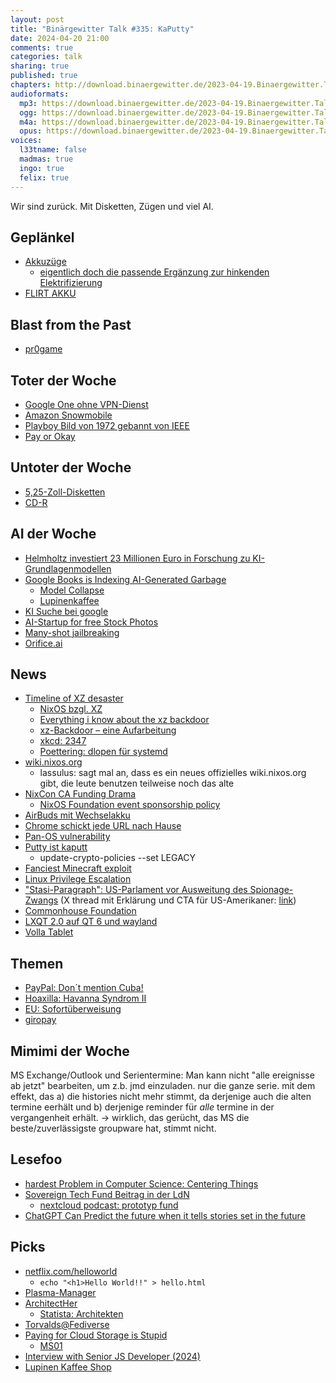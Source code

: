 ```yaml
---
layout: post
title: "Binärgewitter Talk #335: KaPutty"
date: 2024-04-20 21:00
comments: true
categories: talk
sharing: true
published: true
chapters: http://download.binaergewitter.de/2023-04-19.Binaergewitter.Talk.335.chapters.txt
audioformats:
  mp3: https://download.binaergewitter.de/2023-04-19.Binaergewitter.Talk.335.mp3
  ogg: https://download.binaergewitter.de/2023-04-19.Binaergewitter.Talk.335.ogg
  m4a: https://download.binaergewitter.de/2023-04-19.Binaergewitter.Talk.335.m4a
  opus: https://download.binaergewitter.de/2023-04-19.Binaergewitter.Talk.335.opus
voices:
  l33tname: false
  madmas: true
  ingo: true
  felix: true
---
```

Wir sind zurück. Mit Disketten, Zügen und viel AI.

## Geplänkel
- [Akkuzüge]( https://nachhaltigkeit.deutschebahn.com/de/massnahmen/akkuzuege )
    * [eigentlich doch die passende Ergänzung zur hinkenden Elektrifizierung]( https://www.tagesschau.de/inland/innenpolitik/modernisierung-bahnstrecken-100.html )
- [FLIRT AKKU](https://stadlerrail.com/de/flirt-akku/details/)

## Blast from the Past
- [pr0game](https://pr0game.com/)

## Toter der Woche
- [Google One ohne VPN-Dienst]( https://www.heise.de/news/Google-One-kuenftig-ohne-VPN-Dienst-nur-auf-Pixel-Smartphones-weiter-verfuegbar-9682580.html )
- [Amazon Snowmobile]( https://www.heise.de/news/100-Petabyte-mit-dem-Truck-in-die-Cloud-bringen-Amazon-stellt-Snowmobile-ein-9689468.html )
- [Playboy Bild von 1972 gebannt von IEEE]( https://arstechnica.com/information-technology/2024/03/playboy-image-from-1972-gets-ban-from-ieee-computer-journals/ )
- [Pay or Okay]( https://tarnkappe.info/artikel/it-sicherheit/datenschutz/pay-or-okay-ist-nicht-okay-okay-292212.html )

## Untoter der Woche
- [5,25-Zoll-Disketten](https://www.heise.de/news/San-Francisco-Stadtbahnen-fahren-nur-dank-5-25-Zoll-Disketten-noch-jahrelang-9681679.html)
- [CD-R](https://de.wikipedia.org/wiki/CD-R)

## AI der Woche

- [Helmholtz investiert 23 Millionen Euro in Forschung zu KI-Grundlagenmodellen](https://www.helmholtz.de/newsroom/artikel/helmholtz-investiert-23-millionen-euro-in-forschung-zu-ki-grundlagenmodellen/)
- [Google Books is Indexing AI-Generated Garbage]( https://www.theverge.com/2024/4/5/24122077/google-books-ai-indexing-ngram )
  - [Model Collapse]( https://en.wikipedia.org/wiki/Model_collapse )
  - [Lupinenkaffee]( https://www.zentrum-der-gesundheit.de/ernaehrung/lebensmittel/kaffee-uebersicht/lupinenkaffee )
- [KI Suche bei google]( https://www.golem.de/news/suchmaschine-google-soll-ki-suche-als-bezahloption-planen-2404-183821.html )
- [AI-Startup for free Stock Photos]( https://torrentfreak.com/ai-startup-launches-ever-expanding-library-of-free-stock-photos-and-music-240413/ )
- [Many-shot jailbreaking]( https://www.heise.de/news/Many-shot-jailbreaking-KI-Modelle-ueberlisten-durch-zu-viele-Fragen-9674763.html )
- [Orifice.ai]( https://orifice.ai/ )

## News

- [Timeline of XZ desaster]( https://research.swtch.com/xz-timeline )
  - [NixOS bzgl. XZ]( https://nixos.paris/@raito/112180121985581013 )
  - [Everything i know about the xz backdoor]( https://boehs.org/node/everything-i-know-about-the-xz-backdoor )
  - [xz-Backdoor – eine Aufarbeitung]( https://research.hisolutions.com/2024/04/xz-backdoor-eine-aufarbeitung/ )
  - [xkcd: 2347]( https://xkcd.com/2347/ )
  - [Poettering: dlopen für systemd]( https://mastodon.social/@pid_eins/112256363180973672 )
- [wiki.nixos.org](https://wiki.nixos.org)
  * lassulus: sagt mal an, dass es ein neues offizielles wiki.nixos.org gibt, die leute benutzen teilweise noch das alte
- [NixCon CA Funding Drama]( https://nixos-users-against-mic-sponsorship.github.io/ )
  * [NixOS Foundation event sponsorship policy]( https://discourse.nixos.org/t/nixos-foundation-event-sponsorship-policy/43110 )
- [AirBuds mit Wechselakku]( https://www.heise.de/news/Fairphone-Fairbuds-In-Ears-mit-Wechselakku-9678684.html )
- [Chrome schickt jede URL nach Hause]( https://jit.social/@schenklklopfer@chaos.social/112234189879246667)
- [Pan-OS vulnerability]( https://security.paloaltonetworks.com/CVE-2024-3400 )
- [Putty ist kaputt]( https://nvd.nist.gov/vuln/detail/CVE-2024-31497 )
  - update-crypto-policies --set LEGACY
- [Fanciest Minecraft exploit]( https://github.com/spawnmason/randar-explanation/blob/master/README.md )
- [Linux Privilege Escalation]( https://www.heise.de/news/Linux-Kernel-Neuer-Exploit-verschafft-Root-Privilegien-9682586.html )
- ["Stasi-Paragraph": US-Parlament vor Ausweitung des Spionage-Zwangs](https://www.heise.de/news/Stasi-Paragraph-US-Parlament-vor-Ausweitung-des-Spionage-Zwangs-9687201.html)
(X thread mit Erklärung und CTA für US-Amerikaner: [link](https://threadreaderapp.com/thread/1779885131873800582.html))
- [Commonhouse Foundation]( https://www.commonhaus.org/ )
- [LXQT 2.0 auf QT 6 und wayland]( https://linuxnews.de/lxqt-2-0-setzt-auf-qt-6-und-wayland/ )
- [Volla Tablet]( https://winfuture.de/news,142307.html )

## Themen

- [PayPal: Don´t mention Cuba!]( https://www.trueten.de/archives/13162-Esslingen-Cuba-Connection-aufgeflogen!.html )
- [Hoaxilla: Havanna Syndrom II]( https://hoaxilla.com/hoaxilla-338-havanna-syndrom-ii/ )
- [EU: Sofortüberweisung]( https://www.europarl.europa.eu/news/de/press-room/20240202IPR17318/euro-uberweisungen-innerhalb-von-zehn-sekunden )
- [giropay]( https://www.giropay.de/ )

## Mimimi der Woche

MS Exchange/Outlook und Serientermine: Man kann nicht "alle ereignisse ab jetzt" bearbeiten, um z.b. jmd einzuladen. nur die ganze serie. mit dem effekt, das a) die histories nicht mehr stimmt, da derjenige auch die alten termine eerhält und b) derjenige reminder für *alle* termine in der vergangenheit erhält.
-> wirklich, das gerücht, das MS die beste/zuverlässigste groupware hat, stimmt nicht.

## Lesefoo
- [hardest Problem in Computer Science: Centering Things]( https://tonsky.me/blog/centering/ )
- [Sovereign Tech Fund Beitrag in der LdN]( 
https://lagedernation.org/podcast/ldn378-iran-bombardiert-israel-update-vaeterrechte-kommission-zu-abtreibungen-reform-des-klimaschutzgesetzes-update-waldwege-xz-attacke-schutz-wichtiger-software-fiona-krakenbuerger-sovereign/ )
  * [nextcloud podcast: prototyp fund]( https://nextcloud.com/blog/nextcloud-podcast-15-interview-about-collectives-app-and-prototype-fund-new/ )
- [ChatGPT Can Predict the future when it tells stories set in the future]( https://arxiv.org/abs/2404.07396 )

## Picks
- [netflix.com/helloworld]( view-source:https://www.netflix.com/helloworld )
  - `echo "<h1>Hello World!!" > hello.html`
- [Plasma-Manager]( https://github.com/pjones/plasma-manager )
- [ArchitectHer]( https://www.architecther.co.uk/ )
  - [Statista: Architekten]( https://de.statista.com/statistik/daten/studie/37278/umfrage/geschlechterverteilung-bei-architekten/ ) 
- [Torvalds@Fediverse]( https://social.kernel.org/torvalds )
- [Paying for Cloud Storage is Stupid]( https://youtu.be/QsM6b5yix0U?si=QTio73N8d87TEuvO )
    - [MS01](https://store.minisforum.de/products/ms-01)
- [Interview with Senior JS Developer (2024)]( https://www.youtube.com/watch?v=aWfYxg-Ypm4  )
- [Lupinen Kaffee Shop]( https://luvine.de/produkte/ )
